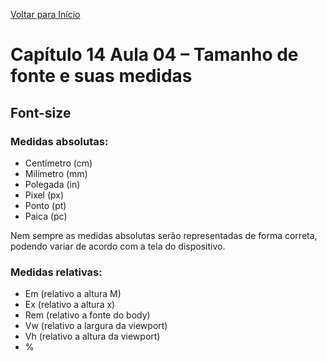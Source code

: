 [Voltar para Início](https://github.com/vinis-moraes/curso-html-css)
# Capítulo 14 Aula 04 – Tamanho de fonte e suas medidas
## Font-size

### Medidas absolutas:

* Centímetro (cm)
* Milímetro (mm)
* Polegada (in)
* Pixel (px)
* Ponto (pt)
* Paica (pc)

Nem sempre as medidas absolutas serão representadas de forma correta, podendo variar de acordo com a tela do dispositivo.

### Medidas relativas:

* Em (relativo a altura M)
* Ex (relativo a altura x)
* Rem (relativo a fonte do body)
* Vw (relativo a largura da viewport)
* Vh (relativo a altura da viewport)
* %